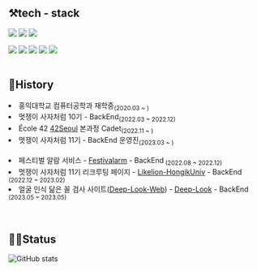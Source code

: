 <div align=left>
  
  
  ## ⚒️tech - stack
  <img src="https://img.shields.io/badge/Spring-6DB33F?style=flat-square&logo=spring&logoColor=white"/>
  <img src="https://img.shields.io/badge/springboot-6DB33F?style=flat-square&logo=springboot&logoColor=white"/>
  <img src="https://img.shields.io/badge/MySQL-4479A1?style=flat-square&logo=mysql&logoColor=white"/><p><p>
  <img src="https://img.shields.io/badge/AWS-232F3E?style=flat-square&logo=amazonaws&logoColor=white"/>
  <img src="https://img.shields.io/badge/RDS-527FFF?style=flat-square&logo=amazonrds&logoColor=white"/>
  <img src="https://img.shields.io/badge/EC2-FF9900?style=flat-square&logo=amazonec2&logoColor=white"/>
  <img src="https://img.shields.io/badge/Nginx-009639?style=flat-square&logo=nginx&logoColor=white"/>
  <img src="https://img.shields.io/badge/docker-2496ED?style=flat-square&logo=docker&logoColor=white"/>
  </br>
  </br>
 
  ## 🏫History
  <li>홍익대학교 컴퓨터공학과 재학중<sub>(2020.03 ~ )</sub></li>
  <li>멋쟁이 사자처럼 10기 - BackEnd<sub>(2022.03 ~ 2022.12)</sub></li>
  <li>École 42 <a href="https://42seoul.kr/seoul42/main/view">42Seoul</a> 본과정 Cadet<sub>(2022.11 ~ )</sub></li>
  <li>멋쟁이 사자처럼 11기 - BackEnd 운영진<sub>(2023.03 ~ )</sub></li>
  <br>
  <li>페스티벌 알람 서비스 - <a href="https://github.com/MUTSA-TEAM-FESTIVALAM/festivalam_backEnd">Festivalarm</a> - BackEnd<sub> (2022.08 ~ 2022.12)</sub></li>
  <li>멋쟁이 사자처럼 11기 리크루팅 페이지 - <a href="https://github.com/Likelion-HongikUniv/likelion-hongik-Backend">Likelion-HongikUniv</a> - BackEnd<sub> (2022.12 ~ 2023.02)</sub></li>
  <li> 얼굴 인식 닮은 꼴 검사 사이트(<a href="https://deep-look.vercel.app">Deep-Look-Web</a>) - <a href="https://github.com/deep-look/deep-look-server">Deep-Look</a> - BackEnd<sub> (2023.05 ~ 2023.05)</sub></li>
  </br>
  </br>
  
  ## 👨‍💻Status

  ![GitHub stats](https://github-readme-stats.vercel.app/api?username=seulgi99&show_icons=true&theme=radical)

 </div>
